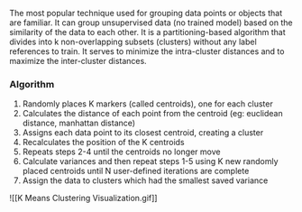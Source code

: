 The most popular technique used for grouping data points or objects that are familiar. It can group unsupervised data (no trained model) based on the similarity of the data to each other. It is a partitioning-based algorithm that divides into k non-overlapping subsets (clusters) without any label references to train. It serves to minimize the intra-cluster distances and to maximize the inter-cluster distances. 

### Algorithm
1. Randomly places K markers (called centroids), one for each cluster
2. Calculates the distance of each point from the centroid (eg: euclidean distance, manhattan distance)
3. Assigns each data point to its closest centroid, creating a cluster
4. Recalculates the position of the K centroids
5. Repeats steps 2-4 until the centroids no longer move
6. Calculate variances and then repeat steps 1-5 using K new randomly placed centroids until N user-defined iterations are complete
7. Assign the data to clusters which had the smallest saved variance

![[K Means Clustering Visualization.gif]]